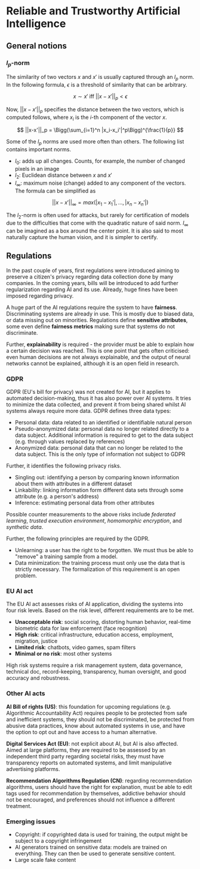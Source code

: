 # Reliable and Trustworthy Artificial Intelligence

## General notions

### $l_p$-norm

The similarity of two vectors $x$ and $x'$ is usually captured through an $l_p$ norm. In the following formula,
$\epsilon$ is a threshold of similarity that can be arbitrary.

$$
x \sim x' \; \mathrm{iff} \; ||x-x'||_p < \epsilon
$$

Now, $||x-x'||_p$ specifies the distance between the two vectors, which is computed follows, where $x_i$ is the $i$-th
component of the vector $x$.

$$
||x-x'||_p = \Bigg(\sum_{i=1}^n |x_i-x_i'|^p\Bigg)^{\frac{1}{p}}
$$

Some of the $l_p$ norms are used more often than others. The following list contains important norms.

- $l_0$: adds up all changes. Counts, for example, the number of changed pixels in an image
- $l_2$: Euclidean distance between $x$ and $x'$
- $l_\infty$: maximum noise (change) added to any component of the vectors. The formula can be simplified as

$$
||x-x'||_\infty = max(|x_1-x_1'|, ..., |x_n-x_n'|)
$$

The $l_2$-norm is often used for attacks, but rarely for certification of models due to the difficulties that come
with the quadratic nature of said norm. $l_\infty$ can be imagined as a box around the center point. It is also said
to most naturally capture the human vision, and it is simpler to certify.

## Regulations

In the past couple of years, first regulations were introduced aiming to preserve a citizen's privacy regarding data
collection done by many companies. In the coming years, bills will be introduced to add further regularization regarding
AI and its use. Already, huge fines have been imposed regarding privacy.

A huge part of the AI regulations require the system to have **fairness**. Discriminating systems are already in use.
This is mostly due to biased data, or data missing out on minorities. Regulations define **sensitive attributes**, some
even define **fairness metrics** making sure that systems do not discriminate.

Further, **explainability** is required - the provider must be able to explain how a certain decision was reached.
This is one point that gets often criticised: even human decisions are not always explainable, and the output of
neural networks cannot be explained, although it is an open field in research.

### GDPR

GDPR (EU's bill for privacy) was not created for AI, but it applies to automated decision-making, thus it has also power
over AI systems. It tries to minimize the data collected, and prevent it from being shared whilst AI systems always
require more data. GDPR defines three data types:

- Personal data: data related to an identified or identifiable natural person
- Pseudo-anonymized data: personal data no longer related directly to a data subject. Additional information is required
  to get to the data subject (e.g. through values replaced by references)
- Anonymized data: personal data that can no longer be related to the data subject. This is the only type of information
  not subject to GDPR

Further, it identifies the following privacy risks.

- Singling out: identifying a person by comparing known information about them with attributes in a different dataset
- Linkability: linking information form different data sets through some attribute (e.g. a person's address)
- Inference: estimating personal data from other attributes

Possible counter measurements to the above risks include _federated learning_, _trusted execution environment_,
_homomorphic encryption_, and _synthetic data_.

Further, the following principles are required by the GDPR.

- Unlearning: a user has the right to be forgotten. We must thus be able to "remove" a training sample from a model.
- Data minimization: the training process must only use the data that is strictly necessary. The formalization of this
  requirement is an open problem.

### EU AI act

The EU AI act assesses risks of AI application, dividing the systems into four risk levels. Based on the risk level,
different requirements are to be met.

- **Unacceptable risk**: social scoring, distorting human behavior, real-time biometric data for law enforcement (face
  recognition)
- **High risk**: critical infrastructure, education access, employment, migration, justice
- **Limited risk**: chatbots, video games, spam filters
- **Minimal or no risk**: most other systems

High risk systems require a risk management system, data governance, technical doc, record-keeping, transparency,
human oversight, and good accuracy and robustness.

### Other AI acts

**AI Bill of rights (US)**: this foundation for upcoming regulations (e.g. Algorithmic Accountability Act) requires 
people to be protected from safe and inefficient systems, they should not be discriminated, be protected from abusive
data practices, know about automated systems in use, and have the option to opt out and have access to a human 
alternative. 

**Digital Services Act (EU)**: not explicit about AI, but AI is also affected. Aimed at large platforms, they are 
required to be assessed by an independent third party regarding societal risks, they must have transparency reports
on automated systems, and limit manipulative advertising platforms. 

**Recommendation Algorithms Regulation (CN)**: regarding recommendation algorithms, users should have the right for 
explanation, must be able to edit tags used for recommendation by themselves, addictive behavior should not be 
encouraged, and preferences should not influence a different treatment. 

### Emerging issues

- Copyright: if copyrighted data is used for training, the output might be subject to a copyright infringement
- AI generators trained on sensitive data: models are trained on everything. They can then be used to generate sensitive
  content.
- Large scale fake content